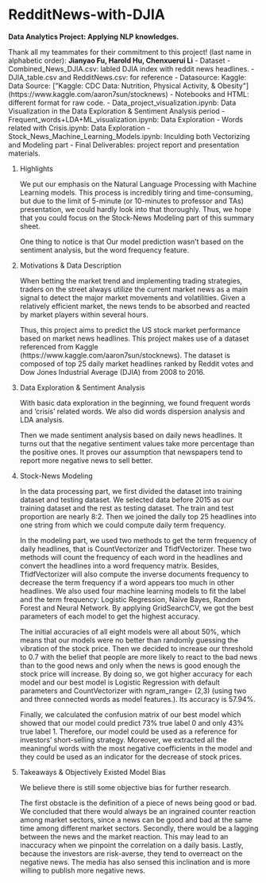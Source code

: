 # RedditNews-with-DJIA
<strong>Data Analytics Project: Applying NLP knowledges.</strong>
<p>Thank all my teammates for their commitment to this project! (last name in alphabetic order):
<strong>Jianyao Fu, Harold Hu, Chenxuerui Li</strong>
- Dataset
    - Combined_News_DJIA.csv: labled DJIA index with reddit news headlines.
    - DJIA_table.csv and RedditNews.csv: for reference
    - Datasource: Kaggle: Data Source: ["Kaggle: CDC Data: Nutrition, Physical Activity, & Obesity"](https://www.kaggle.com/aaron7sun/stocknews)
- Notebooks and HTML: different format for raw code.
    - Data_project_visualization.ipynb: Data Visualization in the Data Exploration & Sentiment Analysis period
    - Frequent_words+LDA+ML_visualization.ipynb: Data Exploration
    - Words related with Crisis.ipynb: Data Exploration
    - Stock_News_Machine_Learning_Models.ipynb: Inculding both Vectorizing and Modeling part
- Final Deliverables: project report and presentation materials.
<p> 
<ol>
<li>Highlights
<p>We put our emphasis on the Natural Language Processing with Machine Learning models. This process is incredibly tiring and time-consuming, but due to the limit of 5-minute (or 10-minutes to professor and TAs) presentation, we could hardly look into that thoroughly. Thus, we hope that you could focus on the Stock-News Modeling part of this summary sheet. 

<p>One thing to notice is that Our model prediction wasn’t based on the sentiment analysis, but the word frequency feature.

<li>Motivations & Data Description
<p>When betting the market trend and implementing trading strategies, traders on the street always utilize the current market news as a main signal to detect the major market movements and volatilities. Given a relatively efficient market, the news tends to be absorbed and reacted by market players within several hours. 

<p>Thus, this project aims to predict the US stock market performance based on market news headlines. This project makes use of a dataset referenced from Kaggle (https://www.kaggle.com/aaron7sun/stocknews). The dataset is composed of top 25 daily market headlines ranked by Reddit votes and Dow Jones Industrial Average (DJIA) from 2008 to 2016.

<li>Data Exploration & Sentiment Analysis
<p>With basic data exploration in the beginning, we found frequent words and ‘crisis’ related words. We also did words dispersion analysis and LDA analysis. 

<p>Then we made sentiment analysis based on daily news headlines. It turns out that the negative sentiment values take more percentage than the positive ones. It proves our assumption that newspapers tend to report more negative news to sell better.

<li>Stock-News Modeling
<p>In the data processing part, we first divided the dataset into training dataset and testing dataset. We selected data before 2015 as our training dataset and the rest as testing dataset. The train and test proportion are nearly 8:2. Then we joined the daily top 25 headlines into one string from which we could compute daily term frequency.
 
<p>In the modeling part, we used two methods to get the term frequency of daily headlines, that is CountVectorizer and TfidfVectorizer. These two methods will count the frequency of each word in the headlines and convert the headlines into a word frequency matrix. Besides, TfidfVectorizer will also compute the inverse documents frequency to decrease the term frequency if a word appears too much in other headlines. We also used four machine learning models to fit the label and the term frequency: Logistic Regression, Naïve Bayes, Random Forest and Neural Network. By applying GridSearchCV, we got the best parameters of each model to get the highest accuracy.
 
<p>The initial accuracies of all eight models were all about 50%, which means that our models were no better than randomly guessing the vibration of the stock price. Then we decided to increase our threshold to 0.7 with the belief that people are more likely to react to the bad news than to the good news and only when the news is good enough the stock price will increase. By doing so, we got higher accuracy for each model and our best model is Logistic Regression with default parameters and CountVectorizer with ngram_range= (2,3) (using two and three connected words as model features.). Its accuracy is 57.94%.
 
<p>Finally, we calculated the confusion matrix of our best model which showed that our model could predict 73% true label 0 and only 43% true label 1. Therefore, our model could be used as a reference for investors’ short-selling strategy. Moreover, we extracted all the meaningful words with the most negative coefficients in the model and they could be used as an indicator for the decrease of stock prices.

<li>Takeaways & Objectively Existed Model Bias
<p>We believe there is still some objective bias for further research. 

<p>The first obstacle is the definition of a piece of news being good or bad. We concluded that there would always be an ingrained counter reaction among market sectors, since a news can be good and bad at the same time among different market sectors. Secondly, there would be a lagging between the news and the market reaction. This may lead to an inaccuracy when we pinpoint the correlation on a daily basis. Lastly, because the investors are risk-averse, they tend to overreact on the negative news. The media has also sensed this inclination and is more willing to publish more negative news. 
</ol>
